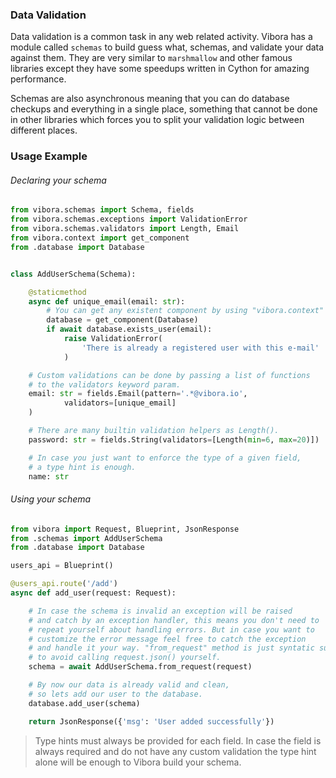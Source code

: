### Data Validation

Data validation is a common task in any web related activity.
Vibora has a module called `schemas` to build guess what,
schemas, and validate your data against them.
They are very similar to `marshmallow` and
other famous libraries except they have some speedups written in Cython
for amazing performance.

Schemas are also asynchronous meaning that you can do
database checkups and everything in a single place,
something that cannot be done in other libraries which forces you to
split your validation logic between different places.

### Usage Example

###### Declaring your schema
```py
from vibora.schemas import Schema, fields
from vibora.schemas.exceptions import ValidationError
from vibora.schemas.validators import Length, Email
from vibora.context import get_component
from .database import Database


class AddUserSchema(Schema):

    @staticmethod
    async def unique_email(email: str):
        # You can get any existent component by using "vibora.context"
        database = get_component(Database)
        if await database.exists_user(email):
            raise ValidationError(
                'There is already a registered user with this e-mail'
            )

    # Custom validations can be done by passing a list of functions
    # to the validators keyword param.
    email: str = fields.Email(pattern='.*@vibora.io',
            validators=[unique_email]
    )

    # There are many builtin validation helpers as Length().
    password: str = fields.String(validators=[Length(min=6, max=20)])

    # In case you just want to enforce the type of a given field,
    # a type hint is enough.
    name: str
```

###### Using your schema

```py
from vibora import Request, Blueprint, JsonResponse
from .schemas import AddUserSchema
from .database import Database

users_api = Blueprint()

@users_api.route('/add')
async def add_user(request: Request):

    # In case the schema is invalid an exception will be raised
    # and catch by an exception handler, this means you don't need to
    # repeat yourself about handling errors. But in case you want to
    # customize the error message feel free to catch the exception
    # and handle it your way. "from_request" method is just syntatic sugar
    # to avoid calling request.json() yourself.
    schema = await AddUserSchema.from_request(request)

    # By now our data is already valid and clean,
    # so lets add our user to the database.
    database.add_user(schema)

    return JsonResponse({'msg': 'User added successfully'})
```

> Type hints must always be provided for each field. In case the field is always
required and do not have any custom validation the type hint alone
will be enough to Vibora build your schema.

